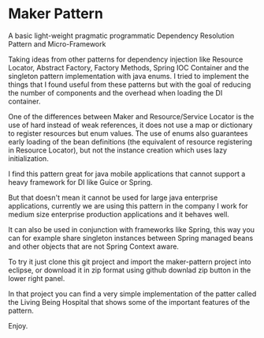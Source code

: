 Maker Pattern
=====

A basic light-weight pragmatic programmatic Dependency Resolution Pattern and Micro-Framework


Taking ideas from other patterns for dependency injection like Resource Locator, Abstract Factory, Factory Methods, Spring IOC Container and the singleton pattern implementation with java enums. I tried to implement the things that I found useful from these patterns but with the goal of reducing the number of components and the overhead when loading the DI container.

One of the differences between Maker and Resource/Service Locator is the use of hard instead of weak references, it does not use a map or dictionary to register resources but enum values. The use of enums also guarantees early loading of the bean definitions (the equivalent of resource registering in Resource Locator), but not the instance creation which uses lazy initialization.

I find this pattern great for java mobile applications that cannot support a heavy framework for DI like Guice or Spring.

But that doesn't mean it cannot be used for large java enterprise applications, currently we are using this pattern in the company I work for medium size enterprise production applications and it behaves well. 

It can also be used in conjunction with frameworks like Spring, this way you can for example share singleton instances between Spring managed beans and other objects that are not Spring Context aware.

To try it just clone this git project and import the maker-pattern project into eclipse, or download it in zip format using github downlad zip button in the lower right panel.

In that project you can find a very simple implementation of the patter called the Living Being Hospital that shows some of the important features of the pattern.

Enjoy.
